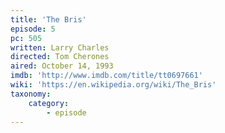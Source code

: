 ```yaml
---
title: 'The Bris'
episode: 5
pc: 505
written: Larry Charles
directed: Tom Cherones
aired: October 14, 1993
imdb: 'http://www.imdb.com/title/tt0697661'
wiki: 'https://en.wikipedia.org/wiki/The_Bris'
taxonomy:
    category:
        - episode
---
```

